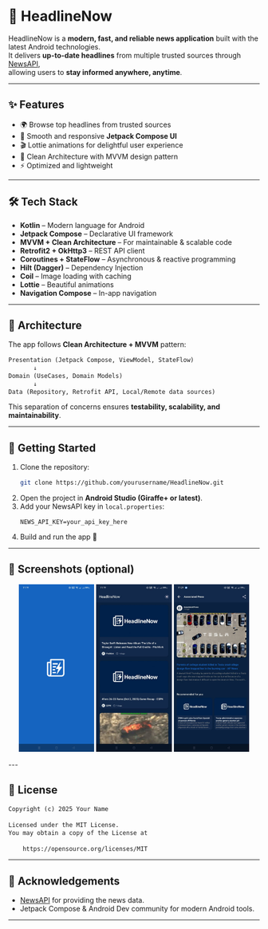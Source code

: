 # 📰 HeadlineNow

HeadlineNow is a **modern, fast, and reliable news application** built with the latest Android
technologies.  
It delivers **up-to-date headlines** from multiple trusted sources
through [NewsAPI](https://newsapi.org),  
allowing users to **stay informed anywhere, anytime**.

---

## ✨ Features

- 🌍 Browse top headlines from trusted sources
- 📱 Smooth and responsive **Jetpack Compose UI**
- 🎬 Lottie animations for delightful user experience
- 📂 Clean Architecture with MVVM design pattern
- ⚡ Optimized and lightweight

---

## 🛠 Tech Stack

- **Kotlin** – Modern language for Android
- **Jetpack Compose** – Declarative UI framework
- **MVVM + Clean Architecture** – For maintainable & scalable code
- **Retrofit2 + OkHttp3** – REST API client
- **Coroutines + StateFlow** – Asynchronous & reactive programming
- **Hilt (Dagger)** – Dependency Injection
- **Coil** – Image loading with caching
- **Lottie** – Beautiful animations
- **Navigation Compose** – In-app navigation

---

## 📐 Architecture

The app follows **Clean Architecture + MVVM** pattern:

```
Presentation (Jetpack Compose, ViewModel, StateFlow)
       ↓
Domain (UseCases, Domain Models)
       ↓
Data (Repository, Retrofit API, Local/Remote data sources)
```

This separation of concerns ensures **testability, scalability, and maintainability**.

---

## 🚀 Getting Started

1. Clone the repository:
   ```bash
   git clone https://github.com/yourusername/HeadlineNow.git
   ```
2. Open the project in **Android Studio (Giraffe+ or latest)**.
3. Add your NewsAPI key in `local.properties`:
   ```properties
   NEWS_API_KEY=your_api_key_here
   ```
4. Build and run the app 🚀

---

## 📸 Screenshots (optional)

<p align="center">
  <img src="screenshots/splash.jpeg" alt="Home" width="30%"/>
  <img src="screenshots/main.jpeg" alt="Detail" width="30%"/>
  <img src="screenshots/detail.jpeg" alt="Error" width="30%"/>
</p>
---

## 📄 License

```
Copyright (c) 2025 Your Name

Licensed under the MIT License.  
You may obtain a copy of the License at

    https://opensource.org/licenses/MIT
```

---

## 🙌 Acknowledgements

- [NewsAPI](https://newsapi.org) for providing the news data.
- Jetpack Compose & Android Dev community for modern Android tools.

---
